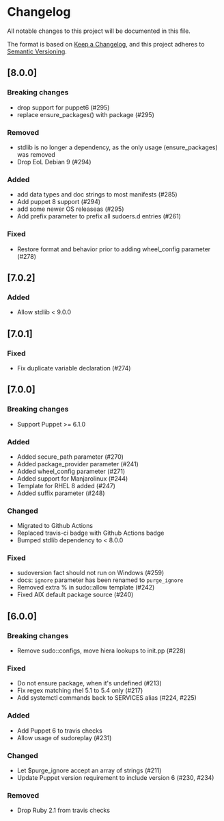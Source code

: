 # Changelog
All notable changes to this project will be documented in this file.

The format is based on [Keep a Changelog](https://keepachangelog.com/en/1.0.0/),
and this project adheres to [Semantic Versioning](https://semver.org/spec/v2.0.0.html).

## [8.0.0]
### Breaking changes
- drop support for puppet6 (#295)
- replace ensure_packages() with package (#295)
### Removed
- stdlib is no longer a dependency, as the only usage (ensure_packages) was removed
- Drop EoL Debian 9 (#294)
### Added
- add data types and doc strings to most manifests (#285)
- Add puppet 8 support (#294)
- add some newer OS releaseas (#295)
- Add prefix parameter to prefix all sudoers.d entries (#261)
### Fixed
- Restore format and behavior prior to adding wheel_config parameter (#278)

## [7.0.2]
### Added
- Allow stdlib < 9.0.0

## [7.0.1]
### Fixed
- Fix duplicate variable declaration (#274)

## [7.0.0]
### Breaking changes
- Support Puppet >= 6.1.0
### Added
- Added secure_path parameter (#270)
- Added package_provider parameter (#241)
- Added wheel_config parameter (#271)
- Added support for Manjarolinux (#244)
- Template for RHEL 8 added (#247)
- Added suffix parameter (#248)
### Changed
- Migrated to Github Actions
- Replaced travis-ci badge with Github Actions badge
- Bumped stdlib dependency to < 8.0.0
### Fixed
- sudoversion fact should not run on Windows (#259)
- docs: `ignore` parameter has been renamed to `purge_ignore`
- Removed extra % in sudo::allow template (#242)
- Fixed AIX default package source (#240)

## [6.0.0]
### Breaking changes
- Remove sudo::configs, move hiera lookups to init.pp (#228)
### Fixed
- Do not ensure package, when it's undefined (#213)
- Fix regex matching rhel 5.1 to 5.4 only (#217)
- Add systemctl commands back to SERVICES alias (#224, #225)
### Added
- Add Puppet 6 to travis checks
- Allow usage of sudoreplay (#231)
### Changed
- Let $purge_ignore accept an array of strings (#211)
- Update Puppet version requirement to include version 6 (#230, #234)
### Removed
- Drop Ruby 2.1 from travis checks
